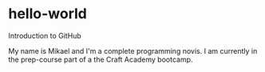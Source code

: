 # hello-world
Introduction to GitHub

My name is Mikael and I'm a complete programming novis. I am currently in the prep-course part of a the Craft Academy bootcamp.
